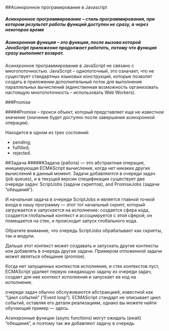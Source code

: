 ##Асинхронное програмирование в Javascript

##### Асинхронное программирование – стиль программирования, при котором результат работы функций доступен не сразу, а через некоторое время
##### Асинхронная функция – это функция, после вызова которой JavaScript приложение продолжает работать, потому что функция сразу выполняет возврат.

Асинхронное программирование в JavaScript не связано с многопоточностью. JavaScript – однопоточный, это означает, что не существует стандартных языковых конструкций, которые позволят создать в приложении дополнительный поток для выполнения параллельных вычислений (единственная возможность организовать настоящую многопоточность – использовать Web Workers).

###Promise 

#####Promise – прокси объект, который представляет еще не известное значение (значение будет доступно после завершения асинхронной операции).


Находится в одном из трех состояний:
- pending;
- fulfilled;
- rejected.

##Задача
######Задача (работа) — это абстрактная операция, инициирующая ECMAScript вычисление, когда нет никаких других вычислений в данный момент.
Задачи добавляются в очереди задач (job queues), и в текущей версии спецификации существует две очереди задач: ScriptJobs (задачи скриптов), and PromiseJobs (задачи “обещаний”).

И начальная задача в очереди ScriptJobs и является главной точкой входа в нашу программу — этот тот начальный скрипт, который загружается и запускается на исполнение: создается сфера кода, создается глобальный контекст и ассоциируется с этой сферой; он помещается на стек, и происходит запуск глобального кода.

Обратите внимание, что очередь ScriptJobs обрабатывает как скрипты, так и модули.

Дальше этот контекст может создавать и запускать другие контексты или добавлять в очередь другие задачи. Примером отложенной задачи может являться обещание (promise).

Когда нет запущенных контекстов исполнения, и стек контекстов пуст, ECMAScript удаляет первую ожидающую задачу из очереди задач, создает для нее контекст исполнения и запускает ее код на исполнение.

очереди задач обычно обслуживаются абстракцией, известной как “Цикл событий” (“Event loop”). ECMAScript стандарт не описывает цикл событий, оставляя его детали реализациям, однако вы можете найти обучающий пример — здесь.

Асинхронные функции (async functions) могут ожидать (await) “обещания”, и поэтому так же добавляют задачу в очередь
